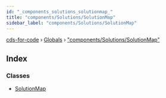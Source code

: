 ```yaml
---
id: "_components_solutions_solutionmap_"
title: "components/Solutions/SolutionMap"
sidebar_label: "components/Solutions/SolutionMap"
---
```


[cds-for-code](../index.md) › [Globals](../globals.md) › ["components/Solutions/SolutionMap"](_components_solutions_solutionmap_.md)

## Index

### Classes

* [SolutionMap](../classes/_components_solutions_solutionmap_.solutionmap.md)
